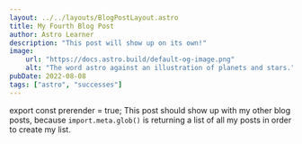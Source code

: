 ```yaml
---
layout: ../../layouts/BlogPostLayout.astro
title: My Fourth Blog Post
author: Astro Learner
description: "This post will show up on its own!"
image:
    url: "https://docs.astro.build/default-og-image.png"
    alt: "The word astro against an illustration of planets and stars."
pubDate: 2022-08-08
tags: ["astro", "successes"]
---
```

export const prerender = true;
This post should show up with my other blog posts, because `import.meta.glob()` is returning a list of all my posts in order to create my list.